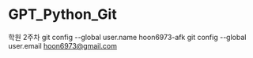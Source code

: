 # GPT_Python_Git
학원 2주차
git config --global user.name hoon6973-afk
git config --global user.email hoon6973@gmail.com